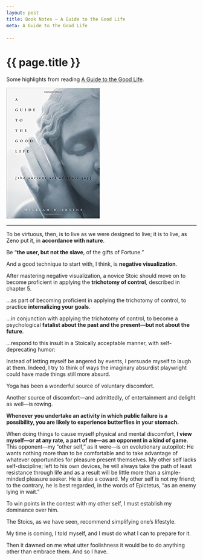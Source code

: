 ```yaml
---
layout: post
title: Book Notes – A Guide to the Good Life
meta: A Guide to the Good Life

---
```


# {{ page.title }}

Some highlights from reading [A Guide to the Good Life](http://amzn.eu/36JyATQ).

![Book Cover of A Guide to the Good Life](/images/posts/a-guide-to-the-good-life.jpg)

---

To be virtuous, then, is to live as we were designed to live; it is to live, as Zeno put it, in **accordance with nature**.

Be “**the user, but not the slave**, of the gifts of Fortune.”

And a good technique to start with, I think, is **negative visualization**.

After mastering negative visualization, a novice Stoic should move on to become proficient in applying the **trichotomy of control**, described in chapter 5.

…as part of becoming proficient in applying the trichotomy of control, to practice **internalizing your goals**.

…in conjunction with applying the trichotomy of control, to become a psychological **fatalist about the past and the present**—**but not about the future**.

…respond to this insult in a Stoically acceptable manner, with self-deprecating humor:

Instead of letting myself be angered by events, I persuade myself to laugh at them. Indeed, I try to think of ways the imaginary absurdist playwright could have made things still more absurd.

Yoga has been a wonderful source of voluntary discomfort.

Another source of discomfort—and admittedly, of entertainment and delight as well—is rowing.

**Whenever you undertake an activity in which public failure is a possibility, you are likely to experience butterflies in your stomach.**

When doing things to cause myself physical and mental discomfort, **I view myself—or at any rate, a part of me—as an opponent in a kind of game**. This opponent—my “other self,” as it were—is on evolutionary autopilot: He wants nothing more than to be comfortable and to take advantage of whatever opportunities for pleasure present themselves. My other self lacks self-discipline; left to his own devices, he will always take the path of least resistance through life and as a result will be little more than a simple-minded pleasure seeker. He is also a coward. My other self is not my friend; to the contrary, he is best regarded, in the words of Epictetus, “as an enemy lying in wait.”

To win points in the contest with my other self, I must establish my dominance over him.

The Stoics, as we have seen, recommend simplifying one’s lifestyle.

My time is coming, I told myself, and I must do what I can to prepare for it.

Then it dawned on me what utter foolishness it would be to do anything other than embrace them. And so I have.
